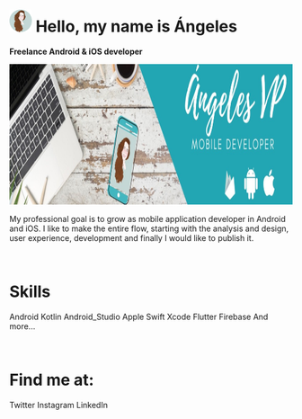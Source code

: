 # <img height="40" src="https://github.com/AVazPar/cv/blob/master/images/angeles.png">  Hello, my name is Ángeles
<b>Freelance Android & iOS developer</b>

<code><img height="250" src="https://github.com/AVazPar/cv/blob/master/images/portada_angeles.jpeg?raw=true"></code>


My professional goal is to grow as mobile application developer in Android and iOS. I like to make the entire flow, starting with the analysis and design, user experience, development and finally I would like to publish it. 

<br />

# Skills

Android Kotlin Android_Studio 
Apple Swift Xcode 
Flutter Firebase
And more...

<br />

# Find me at:
Twitter Instagram 
LinkedIn

<!--
- 🔭 I’m currently working on ...
- 🌱 I’m currently learning ...
- 👯 I’m looking to collaborate on ...
- 🤔 I’m looking for help with ...
- 💬 Ask me about ...
- 📫 How to reach me: ...
- 😄 Pronouns: ...
- ⚡ Fun fact: ... -->

